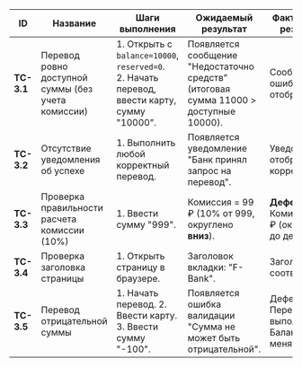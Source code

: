 | ID         | Название                                             | Шаги выполнения                                                                                | Ожидаемый результат                                                                   | Фактический результат                              | Статус   |
| ---------- | ---------------------------------------------------- | ---------------------------------------------------------------------------------------------- | ------------------------------------------------------------------------------------- | -------------------------------------------------- | -------- |
| **TC-3.1** | Перевод ровно доступной суммы (без учета комиссии)   | 1. Открыть с `balance=10000`, `reserved=0`.<br>2. Начать перевод, ввести карту, сумму "10000". | Появляется сообщение "Недостаточно средств" (итоговая сумма 11000 > доступные 10000). | Сообщение об ошибке отображается.                  | **Pass** |
| **TC-3.2** | Отсутствие уведомления об успехе                     | 1. Выполнить любой корректный перевод.                                                         | Появляется уведомление "Банк принял запрос на перевод".                               | Уведомление отображается корректно.                | **Pass** |
| **TC-3.3** | Проверка правильности расчета комиссии (10%)         | 1. Ввести сумму "999".                                                                         | Комиссия = 99 ₽ (10% от 999, округлено **вниз**).                                     | **Дефект**: Комиссия 90 ₽ (округление до десятых). | **Fail** |
| **TC-3.4** | Проверка заголовка страницы                          | 1. Открыть страницу в браузере.                                                                | Заголовок вкладки: "F-Bank".                                                          | Заголовок соответствует.                           | **Pass** |
| **TC-3.5** | Перевод отрицательной суммы                                 | 1. Начать перевод. 2. Ввести карту. 3. Ввести сумму "-100".                     | Появляется ошибка валидации "Сумма не может быть отрицательной".                                            | Дефект! Перевод выполняется. Баланс не меняется.                                                                                      | **Fail** |

